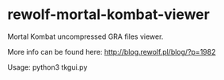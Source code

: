 # rewolf-mortal-kombat-viewer
Mortal Kombat uncompressed GRA files viewer.

More info can be found here: http://blog.rewolf.pl/blog/?p=1982

Usage:
python3 tkgui.py